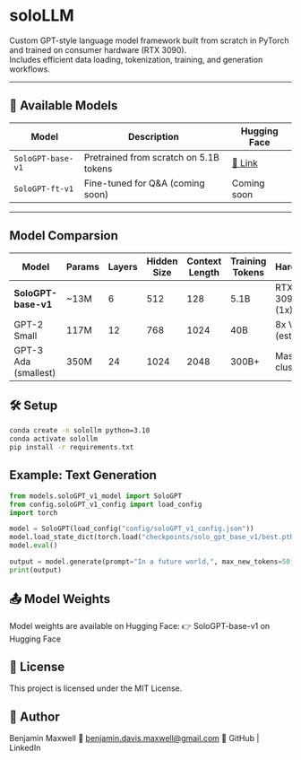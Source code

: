 # soloLLM

Custom GPT-style language model framework built from scratch in PyTorch and trained on consumer hardware (RTX 3090).  
Includes efficient data loading, tokenization, training, and generation workflows.

---

## 🚀 Available Models

| Model              | Description                           | Hugging Face |
|-------------------|---------------------------------------|--------------|
| `SoloGPT-base-v1` | Pretrained from scratch on 5.1B tokens | [🔗 Link](https://huggingface.co/yourname/SoloGPT-base-v1) |
| `SoloGPT-ft-v1`   | Fine-tuned for Q&A (coming soon)       | Coming soon  |

---

## Model Comparsion

| Model                | Params | Layers | Hidden Size | Context Length | Training Tokens | Hardware        | Perplexity (est.) |
| -------------------- | ------ | ------ | ----------- | -------------- | --------------- | --------------- | ----------------- |
| **SoloGPT-base-v1**  | \~13M  | 6      | 512         | 128            | 5.1B            | RTX 3090 (1x)   | **31.4**          |
| GPT-2 Small          | 117M   | 12     | 768         | 1024           | 40B             | 8x V100 (est.)  | \~25.3            |
| GPT-3 Ada (smallest) | 350M   | 24     | 1024        | 2048           | 300B+           | Massive cluster | \~20.0            |



## 🛠️ Setup

```bash
conda create -n solollm python=3.10
conda activate solollm
pip install -r requirements.txt
```

## Example: Text Generation

```python
from models.soloGPT_v1_model import SoloGPT
from config.soloGPT_v1_config import load_config
import torch

model = SoloGPT(load_config("config/soloGPT_v1_config.json"))
model.load_state_dict(torch.load("checkpoints/solo_gpt_base_v1/best.pth"))
model.eval()

output = model.generate(prompt="In a future world,", max_new_tokens=50)
print(output)
```

## 📤 Model Weights
Model weights are available on Hugging Face:
👉 SoloGPT-base-v1 on Hugging Face

## 📄 License
This project is licensed under the MIT License.




## 👤 Author
Benjamin Maxwell
📧 benjamin.davis.maxwell@gmail.com
🔗 GitHub | LinkedIn
